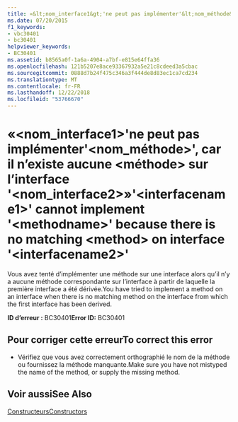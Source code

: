 ```yaml
---
title: «&lt;nom_interface1&gt;'ne peut pas implémenter'&lt;nom_méthode&gt;', car il n’existe aucune &lt;méthode&gt; sur l’interface '&lt;nom_interface2&gt;»
ms.date: 07/20/2015
f1_keywords:
- vbc30401
- bc30401
helpviewer_keywords:
- BC30401
ms.assetid: b8565a0f-1a6a-4904-a7bf-e815e64ffa36
ms.openlocfilehash: 121b5207e8ace93367932a5e21c8cdeed3a5cbac
ms.sourcegitcommit: 0888d7b24f475c346a3f444de8d83ec1ca7cd234
ms.translationtype: MT
ms.contentlocale: fr-FR
ms.lasthandoff: 12/22/2018
ms.locfileid: "53766670"
---
```

# <a name="ltinterfacename1gt-cannot-implement-ltmethodnamegt-because-there-is-no-matching-ltmethodgt-on-interface-ltinterfacename2gt"></a><span data-ttu-id="b445f-102">«&lt;nom_interface1&gt;'ne peut pas implémenter'&lt;nom_méthode&gt;', car il n’existe aucune &lt;méthode&gt; sur l’interface '&lt;nom_interface2&gt;»</span><span class="sxs-lookup"><span data-stu-id="b445f-102">'&lt;interfacename1&gt;' cannot implement '&lt;methodname&gt;' because there is no matching &lt;method&gt; on interface '&lt;interfacename2&gt;'</span></span>
<span data-ttu-id="b445f-103">Vous avez tenté d’implémenter une méthode sur une interface alors qu’il n’y a aucune méthode correspondante sur l’interface à partir de laquelle la première interface a été dérivée.</span><span class="sxs-lookup"><span data-stu-id="b445f-103">You have tried to implement a method on an interface when there is no matching method on the interface from which the first interface has been derived.</span></span>  
  
 <span data-ttu-id="b445f-104">**ID d’erreur :** BC30401</span><span class="sxs-lookup"><span data-stu-id="b445f-104">**Error ID:** BC30401</span></span>  
  
## <a name="to-correct-this-error"></a><span data-ttu-id="b445f-105">Pour corriger cette erreur</span><span class="sxs-lookup"><span data-stu-id="b445f-105">To correct this error</span></span>  
  
-   <span data-ttu-id="b445f-106">Vérifiez que vous avez correctement orthographié le nom de la méthode ou fournissez la méthode manquante.</span><span class="sxs-lookup"><span data-stu-id="b445f-106">Make sure you have not mistyped the name of the method, or supply the missing method.</span></span>  
  
## <a name="see-also"></a><span data-ttu-id="b445f-107">Voir aussi</span><span class="sxs-lookup"><span data-stu-id="b445f-107">See Also</span></span>  
 [<span data-ttu-id="b445f-108">Constructeurs</span><span class="sxs-lookup"><span data-stu-id="b445f-108">Constructors</span></span>](~/docs/visual-basic/programming-guide/concepts/object-oriented-programming.md#constructors)
